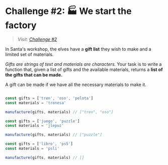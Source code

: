 # Challenge #2: 🏭 We start the factory

> _Visit: [Challenge #2](https://adventjs.dev/en/challenges/2023/2)_

In Santa's workshop, the elves have a **gift list** they wish to make and a limited set of materials.

_Gifts are strings of text and materials are characters._ Your task is to write a function that, given a list of gifts and the available materials, returns a **list of the gifts that can be made.**

A gift can be made if we have all the necessary materials to make it.

```javascript

const gifts = ['tren', 'oso', 'pelota']
const materials = 'tronesa'

manufacture(gifts, materials) // ["tren", "oso"]

const gifts = ['juego', 'puzzle']
const materials = 'jlepuz'

manufacture(gifts, materials) // ["puzzle"]

const gifts = ['libro', 'ps5']
const materials = 'psli'

manufacture(gifts, materials) // []

```